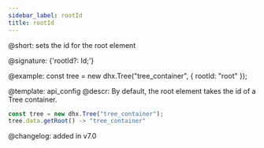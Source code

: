 ```yaml
---
sidebar_label: rootId
title: rootId
---          
```


@short: sets the id for the root element

@signature: {'rootId?: Id;'}

@example: 
const tree = new dhx.Tree("tree_container", {
    rootId: "root"
});

@template:	api_config
@descr: 
By default, the root element takes the id of a Tree container.

~~~js
const tree = new dhx.Tree("tree_container");
tree.data.getRoot() -> "tree_container"
~~~

@changelog: added in v7.0
